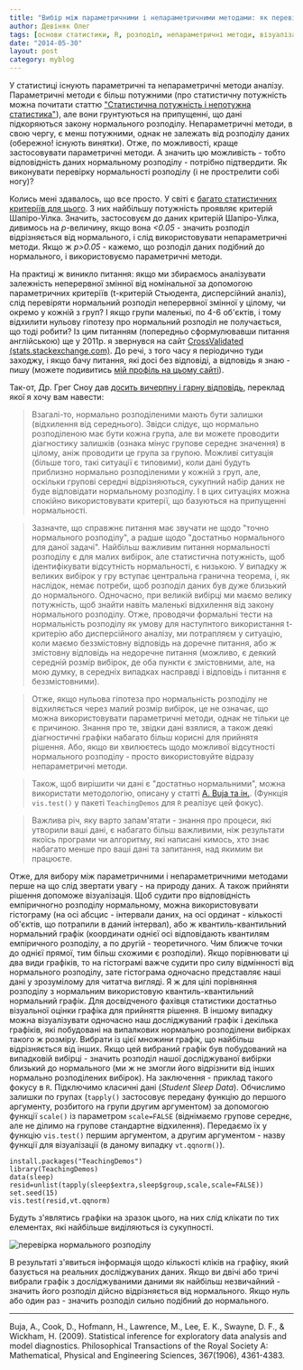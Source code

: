 ```yaml
---
title: "Вибір між параметричними і непараметричними методами: як перевірити нормальність розподілу"
author: Девіняк Олег
tags: [основи статистики, R, розподіл, непараметричні методи, візуалізація]
date: "2014-05-30"
layout: post
category: myblog
---
```


У статистиці існують параметричні та непараметричні методи аналізу. Параметричні методи є більш потужними (про статистичну потужність можна почитати статтю ["Статистична потужність і непотужна статистика"](http://stat.org.ua/blog/donewrong/unpowered-statistics/)), але вони грунтуються на припущенні, що дані підкоряються закону нормального розподілу. Непараметричні методи, в свою чергу, є менш потужними, однак не залежать від розподілу даних (обережно! існують винятки). Отже, по можливості, краще застосовувати параметричні методи. А значить цю можливість - тобто відповідність даних нормальному розподілу - потрібно підтвердити. Як виконувати перевірку нормальності розподілу (і не прострелити собі ногу)?

Колись мені здавалось, що все просто. У світі є [багато статистичних критеріїв для цього](http://en.wikipedia.org/wiki/Category%3aNormality_tests). З них найбільшу потужність проявляє критерій Шапіро-Уілка. Значить, застосовуєм до даних критерій Шапіро-Уілка, дивимось на *р*-величину, якщо вона *<0.05* - значить розподіл відрізняється від нормального, і слід використовувати непараметричні методи. Якщо ж *р>0.05* - кажемо, що розподіл даних подібний до нормального, і використовуємо параметричні методи. 

На практиці ж виникло питання: якщо ми збираємось аналізувати залежність неперервної змінної від номінальної за допомогою параметричних критеріїв (t-критерій Стьюдента, дисперсійний аналіз), слід перевіряти нормальний розподіл неперервної змінної у цілому, чи окремо у кожній з груп? І якщо групи маленькі, по 4-6 об'єктів, і тому відхилити нульову гіпотезу про нормальний розподіл не получається, що тоді робити? Із цим питанням (попередньо сформулювавши питання англійською) ще у 2011р. я звернувся на сайт [CrossValidated (stats.stackexchange.com)](http://stats.stackexchange.com). До речі, з того часу я періодично туди заходжу, і якщо бачу питання, які досі без відповіді, а відповідь я знаю - пишу (можете подивитись [мій профіль на цьому сайті](http://stats.stackexchange.com/users/8165/o-devinyak)).

Так-от, Др. Грег Сноу дав [досить вичерпну і гарну відповідь](http://stats.stackexchange.com/questions/20177/what-have-to-be-normally-distributed-groups-or-whole-sample), переклад якої я хочу вам навести:

> Взагалі-то, нормально розподіленими мають бути залишки (відхилення від середнього). Звідси слідує, що нормально розподіленою має бути кожна група, але ви можете проводити діагностику залишків (ознака мінус групове середнє значення) в цілому, аніж проводити це група за групою. Можливі ситуація (більше того, такі ситуації є типовими), коли дані будуть приблизно нормально розподіленими у кожній з груп, але, оскільки групові середні відрізняються, сукупний набір даних не буде відповідати нормальному розподілу. І в цих ситуаціях можна спокійно використовувати критерії, що базуються на припущенні нормальності. 

> Зазначте, що справжнє питання має звучати не щодо "точно нормального розподілу", а радше щодо "достатньо нормального для даної задачі". Найбільш важливим питання нормальності розподілу є для малих вибірок, але статистична потужність, щоб ідентифікувати відсутність нормальності, є низькою. У випадку ж великих вибірок у гру вступає центральна гранична теорема, і, як наслідок, немає потреби, щоб розподіл даних був дуже близький до нормального. Одночасно, при великій вибірці ми маємо велику потужність, щоб знайти навіть маленькі відхилення від закону нормального розподілу. Отже, проводячи формальні тести на нормальність розподілу як умову для наступнтого використання t-критерію або дисперсійного аналізу, ми потрапляєм у ситуацію, коли маємо беззмістовну відповідь на доречне питання, або ж змістовну відповідь на недоречне питання (можливо, є деякий середній розмір вибірок, де оба пункти є змістовними, але, на мою думку, в середніх випадках насправді і відповідь і питання є беззмістовними).

> Отже, якщо нульова гіпотеза про нормальність розподілу не відхиляється через малий розмір вибірок, це не означає, що можна використовувати параметричні методи, однак не тільки це є причиною. Знання про те, звідки дані взялися, а також деякі діагностичні графіки набагато більш корисні для прийнятя рішення. Або, якщо ви хвилюєтесь щодо можливої відсутності нормального розподілу - просто використовуйте відразу непараметричні методи.

> Також, щоб вирішити чи дані є "достатньо нормальними", можна використати методологію, описану у статті <a href="#buja">A. Buja та ін.</a>. (Функція `vis.test()` у пакеті `TeachingDemos` для `R` реалізує цей фокус).

> Важлива річ, яку варто запам'ятати - знання про процеси, які утворили ваші дані, є набагато більш важливими, ніж результати якоїсь програми чи алгоритму, які написані кимось, хто знає набагато менше про ваші дані та запитання, над якимим ви працюєте.

Отже, для вибору між параметричними і непараметричними методами перше на що слід звертати увагу - на природу даних. А також прийняти рішення допоможе візуалізація. Щоб судити про відповідність емпіричногно розподілу нормальному, можна використовувати гістограму (на осі абсцис - інтервали даних, на осі ординат - кількості об'єктів, що потрапили в даний інтервал), або ж квантиль-квантильний нормальний графік (координати однієї осі відповідають квантилям емпіричного розподілу, а по другій - теоретичного. Чим ближче точки до однієї прямої, тим більш схожими є розподіли). Якщо порівнювати ці два види графіків, то на гістограмі важче судити про силу відмінності від нормального розподілу, зате гістограма одночасно представляє наші дані у зрозумілому для читатча вигляді. Я ж для цілі порівняння розподілу з нормальним використовую квантиль-квантильний нормальний графік. Для досвідченого фахівця статистики достатньо візуальної оцінки графіка для прийняття рішення. В іншому випадку можна візуалізувати одночасно наш досліджуваний графік і декілька графіків, які побудовані на випалкових нормально розподілени вибірках такого ж розміру. Вибрати із цієї множини графік, що найбільш відрізняється від інших. Якщо цей вибраний графік був побудований на випадковій вибірці - значить розподіл нашої досліджуваної вибірки близький до нормального (ми ж не змогли його відрізнити від інших нормально розподілених вибірок). На заключення - приклад такого фокусу в `R`. Підключимо класичні дані (*Student Sleep Data*). Обчислимо залишки по групах (`tapply()` застосовує передану функцію до першого аргументу, розбитого на групи другим аргументом) за допомогою функції `scale()` із параметром `scale=FALSE` (віднімаємо групове середнє, але не ділимо на групове стандартне відхилення). Передаємо їх у функцію `vis.test()` першим аргументом, а другим аргументом - назву функції для візуалізації (в даному випадку `vt.qqnorm()`).  

```{r}
install.packages("TeachingDemos")
library(TeachingDemos)
data(sleep)
resid=unlist(tapply(sleep$extra,sleep$group,scale,scale=FALSE))
set.seed(15)
vis.test(resid,vt.qqnorm)
```

Будуть з'являтись графіки на зразок цього, на них слід клікати по тих елементах, які найбільше виділяються із сукупності.

![перевірка нормального розподілу](http://stat.org.ua/figures/qqnorm-visual-test.png)

В результаті з'явиться інформація щодо кількості кліків на графіку, який базується на реальних досліджуваних даних. Якщо ви двічі або тричі вибрали графік з досліджуваними даними як найбільш незвичайний - значить його розподіл дійсно відрізняється від нормального. Якщо нуль або один раз - значить розподіл сильно подібний до нормального.

___

<div class="nohover">
<a name="buja", id="anchor">Buja, A., Cook, D., Hofmann, H., Lawrence, M., Lee, E. K., Swayne, D. F., & Wickham, H. (2009). Statistical inference for exploratory data analysis and model diagnostics. Philosophical Transactions of the Royal Society A: Mathematical, Physical and Engineering Sciences, 367(1906), 4361-4383.</a>
</div>


